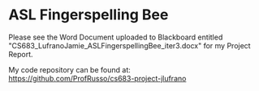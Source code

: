 # ASL Fingerspelling Bee

Please see the Word Document uploaded to Blackboard entitled
"CS683_LufranoJamie_ASLFingerspellingBee_iter3.docx" for my Project
Report.

My code repository can be found at:  
https://github.com/ProfRusso/cs683-project-jlufrano


